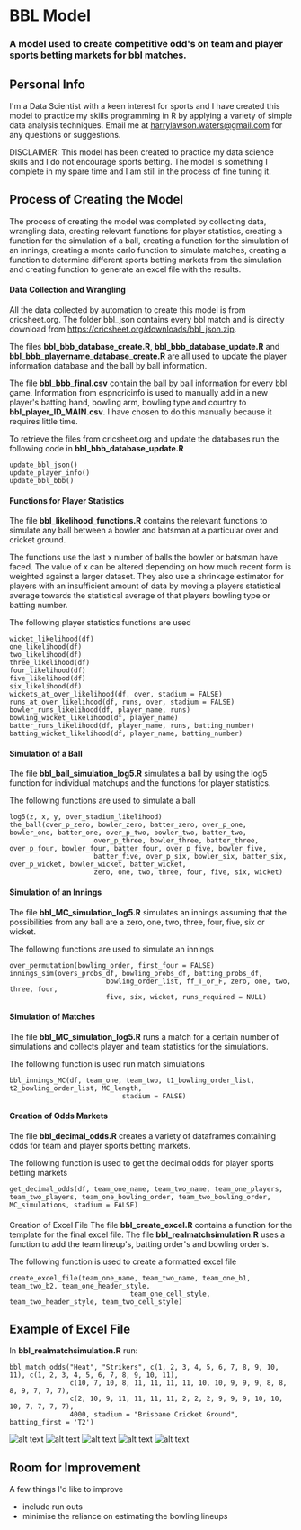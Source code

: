 # BBL Model 
### A model used to create competitive odd's on team and player sports betting markets for bbl matches.

## Personal Info
I'm a Data Scientist with a keen interest for sports and I have created this model to practice my skills programming in R by applying a variety of simple data analysis techniques. Email me at harrylawson.waters@gmail.com for any questions or suggestions.

DISCLAIMER: This model has been created to practice my data science skills and I do not encourage sports betting. The model is something I complete in my spare time and I am still in the process of fine tuning it.

## Process of Creating the Model
The process of creating the model was completed by collecting data, wrangling data, creating relevant functions for player statistics, creating a function for the simulation of a ball, creating a function for the simulation of an innings, creating a monte carlo function to simulate matches, creating a function to determine different sports betting markets from the simulation and creating function to generate an excel file with the results.

#### Data Collection and Wrangling
All the data collected by automation to create this model is from cricsheet.org. The folder bbl_json contains every bbl match and is directly download from https://cricsheet.org/downloads/bbl_json.zip.

The files **bbl_bbb_database_create.R**, **bbl_bbb_database_update.R** and **bbl_bbb_playername_database_create.R** are all used to update the player information database and the ball by ball information. 

The file **bbl_bbb_final.csv** contain the ball by ball information for every bbl game.
Information from espncricinfo is used to manually add in a new player's batting hand, bowling arm, bowling type and country to **bbl_player_ID_MAIN.csv**. I have chosen to do this manually because it requires little time.

To retrieve the files from cricsheet.org and update the databases run the following code in **bbl_bbb_database_update.R**
```
update_bbl_json()
update_player_info()
update_bbl_bbb()
```

#### Functions for Player Statistics
The file **bbl_likelihood_functions.R** contains the relevant functions to simulate any ball between a bowler and batsman at a particular over and cricket ground.

The functions use the last x number of balls the bowler or batsman have faced. The value of x can be altered depending on how much recent form is weighted against a larger dataset. They also use a shrinkage estimator for players with an insufficient amount of data by moving a players statistical average towards the statistical average of that players bowling type or batting number. 

The following player statistics functions are used
```
wicket_likelihood(df)
one_likelihood(df)
two_likelihood(df)
three_likelihood(df)
four_likelihood(df)
five_likelihood(df)
six_likelihood(df)
wickets_at_over_likelihood(df, over, stadium = FALSE)
runs_at_over_likelihood(df, runs, over, stadium = FALSE)
bowler_runs_likelihood(df, player_name, runs)
bowling_wicket_likelihood(df, player_name)
batter_runs_likelihood(df, player_name, runs, batting_number)
batting_wicket_likelihood(df, player_name, batting_number)
```

#### Simulation of a Ball
The file **bbl_ball_simulation_log5.R** simulates a ball by using the log5 function for individual matchups and the functions for player statistics.

The following functions are used to simulate a ball
```
log5(z, x, y, over_stadium_likelihood)
the_ball(over_p_zero, bowler_zero, batter_zero, over_p_one, bowler_one, batter_one, over_p_two, bowler_two, batter_two, 
                     over_p_three, bowler_three, batter_three, over_p_four, bowler_four, batter_four, over_p_five, bowler_five, 
                     batter_five, over_p_six, bowler_six, batter_six, over_p_wicket, bowler_wicket, batter_wicket,
                     zero, one, two, three, four, five, six, wicket)
```

#### Simulation of an Innings
The file **bbl_MC_simulation_log5.R** simulates an innings assuming that the possibilities from any ball are a zero, one, two, three, four, five, six or wicket.

The following functions are used to simulate an innings
```
over_permutation(bowling_order, first_four = FALSE)
innings_sim(overs_probs_df, bowling_probs_df, batting_probs_df, 
                        bowling_order_list, ff_T_or_F, zero, one, two, three, four,
                        five, six, wicket, runs_required = NULL)
```

#### Simulation of Matches
The file **bbl_MC_simulation_log5.R** runs a match for a certain number of simulations and collects player and team statistics for the simulations.

The following function is used run match simulations
```
bbl_innings_MC(df, team_one, team_two, t1_bowling_order_list, t2_bowling_order_list, MC_length, 
                            stadium = FALSE)
```

#### Creation of Odds Markets
The file **bbl_decimal_odds.R** creates a variety of dataframes containing odds for team and player sports betting markets.

The following function is used to get the decimal odds for player sports betting markets
```
get_decimal_odds(df, team_one_name, team_two_name, team_one_players, team_two_players, team_one_bowling_order, team_two_bowling_order, MC_simulations, stadium = FALSE)
```
#### 
Creation of Excel File
The file **bbl_create_excel.R** contains a function for the template for the final excel file. The file **bbl_realmatchsimulation.R** uses a function to add the team lineup's, batting order's and bowling order's.

The following function is used to create a formatted excel file
```
create_excel_file(team_one_name, team_two_name, team_one_b1, team_two_b2, team_one_header_style, 
                              team_one_cell_style, team_two_header_style, team_two_cell_style)
```
## Example of Excel File
In **bbl_realmatchsimulation.R** run:
```
bbl_match_odds("Heat", "Strikers", c(1, 2, 3, 4, 5, 6, 7, 8, 9, 10, 11), c(1, 2, 3, 4, 5, 6, 7, 8, 9, 10, 11),
               c(10, 7, 10, 8, 11, 11, 11, 11, 10, 10, 9, 9, 9, 8, 8, 8, 9, 7, 7, 7),
               c(2, 10, 9, 11, 11, 11, 11, 2, 2, 2, 9, 9, 9, 10, 10, 10, 7, 7, 7, 7),
               4000, stadium = "Brisbane Cricket Ground", batting_first = 'T2')
```

![alt text](https://github.com/harrylawson37/BBL_model/blob/main/example_for_readme1.png)
![alt text](https://github.com/harrylawson37/BBL_model/blob/main/example_for_readme2.png)
![alt text](https://github.com/harrylawson37/BBL_model/blob/main/example_for_readme4.png)
![alt text](https://github.com/harrylawson37/BBL_model/blob/main/example_for_readme5.png)
![alt text](https://github.com/harrylawson37/BBL_model/blob/main/example_for_readme3.png)


## Room for Improvement
A few things I'd like to improve
- include run outs
- minimise the reliance on estimating the bowling lineups

